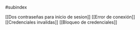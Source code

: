 #subindex 

[[Dos contraseñas para inicio de sesion]]
[[Error de conexión]]
[[Credenciales invalidas]]
[[Bloqueo de credenciales]]


